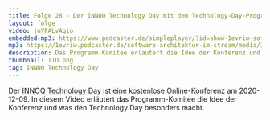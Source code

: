 ```yaml
---
title: Folge 28 - Der INNOQ Technology Day mit dem Technology-Day-Programm-Komitee
layout: folge
video: jnYFALvAgio
embedded-mp3: https://www.podcaster.de/simpleplayer/?id=show~1evriw~software-architektur-im-stream~pod-5fce72b8866c0650815247&v=1607368309
mp3: https://1evriw.podcaster.de/software-architektur-im-stream/media/INNOQTechnologyDay.mp3
description: Das Programm-Komitee erläutert die Idee der Konferenz und was den Technology Day besonders macht.
thumbnail: ITD.png
tag: INNOQ Technology Day
---
```


Der [INNOQ Technology Day](https://technologyday.innoq.com/) ist eine
kostenlose Online-Konferenz am 2020-12-09. In diesem Video erläutert
das Programm-Komitee die Idee der Konferenz und was den Technology
Day besonders macht.

